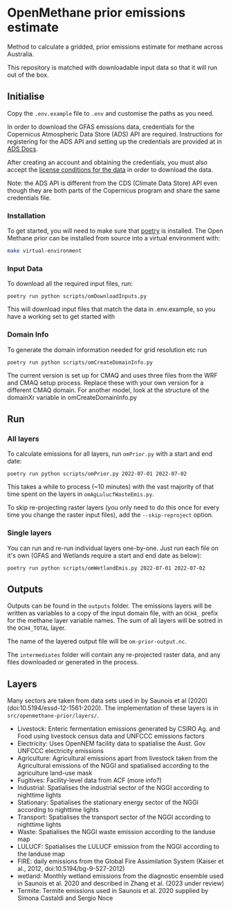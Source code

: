 # OpenMethane prior emissions estimate

Method to calculate a gridded, prior emissions estimate for methane across Australia.

This repository is matched with downloadable input data so that it will run out of the box.

## Initialise

Copy the `.env.example` file to `.env` and customise the paths as you need.

In order to download the GFAS emissions data,
credentials for the Copernicus Atmospheric Data Store (ADS) API are required.
Instructions for registering for the ADS API and setting up the credentials are provided
at in [ADS Docs](https://ads.atmosphere.copernicus.eu/api-how-to).

After creating an account and obtaining the credentials,
you must also accept the 
[license conditions for the data](https://ads.atmosphere.copernicus.eu/cdsapp/#!/terms/licence-to-use-copernicus-products)
in order to download the data.

Note: the ADS API is different from the CDS (Climate Data Store) API
even though they are both parts of the Copernicus program
and share the same credentials file.

### Installation

To get started, you will need to make sure that [poetry](https://python-poetry.org/docs/) is installed.
The Open Methane prior can be installed from source into a virtual environment with:

```bash
make virtual-environment
```

### Input Data

To download all the required input files, run:

```console
poetry run python scripts/omDownloadInputs.py
```

This will download input files that match the data in .env.example, so you have a working set to get started with

### Domain Info

To generate the domain information needed for grid resolution etc run

```console
poetry run python scripts/omCreateDomainInfo.py
```

The current version is set up for CMAQ and uses three files from the
WRF and CMAQ setup process. Replace these with your own version for a
different CMAQ domain. For another model, look at the structure of the
domainXr variable in omCreateDomainInfo.py

## Run

### All layers

To calculate emissions for all layers, run `omPrior.py` with a start and end date:

```console
poetry run python scripts/omPrior.py 2022-07-01 2022-07-02
```

This takes a while to process (~10 minutes) with the vast majority of that time spent on the layers in `omAgLulucfWasteEmis.py`.

To skip re-projecting raster layers (you only need to do this once for every time you change the raster input files), add the `--skip-reproject` option.

### Single layers

You can run and re-run individual layers one-by-one. Just run each file on it's own (GFAS and Wetlands require a start and end date as below):

```console
poetry run python scripts/omWetlandEmis.py 2022-07-01 2022-07-02
```

## Outputs

Outputs can be found in the `outputs` folder. The emissions layers will be written as variables to a copy of the input domain file, with an `OCH4_` prefix for the methane layer variable names. The sum of all layers will be sotred in the `OCH4_TOTAL` layer.

The name of the layered output file will be `om-prior-output.nc`.

The `intermediates` folder will contain any re-projected raster data, and any files downloaded or generated in the process.

## Layers

Many sectors are taken from data sets used in by Saunois et al (2020) (doi:10.5194/essd-12-1561-2020).
The implementation of these layers is in `src/openmethane-prior/layers/`.

- Livestock: Enteric fermentation emissions generated by CSIRO Ag. and Food using livestock census data and UNFCCC emissions factors
- Electricity: Uses OpenNEM facility data to spatialise the Aust. Gov UNFCCC electricity emissions
- Agriculture: Agricultural emissions apart from livestock taken from the Agricultural emissions of the NGGI and spatialised according to the agriculture land-use mask
- Fugitives: Facility-level data from ACF (more info?)
- Industrial: Spatialises the industrial sector of the NGGI according to nighttime lights
- Stationary: Spatialises the stationary energy sector of the NGGI according to nighttime lights
- Transport: Spatialises the transport sector of the NGGI according to nighttime lights
- Waste: Spatialises the NGGI waste emission according to the landuse map
- LULUCF: Spatialises the LULUCF emission from the NGGI according to the landuse map
- FIRE: daily emissions from the Global Fire Assimilation System (Kaiser et al., 2012, doi:10.5194/bg-9-527-2012)
- wetland: Monthly wetland emissions from the diagnostic ensemble used in Saunois et al. 2020 and described in Zhang et al. (2023 under review)
- Termite: Termite emissions used in Saunois et al. 2020 supplied by Simona Castaldi and Sergio Noce
